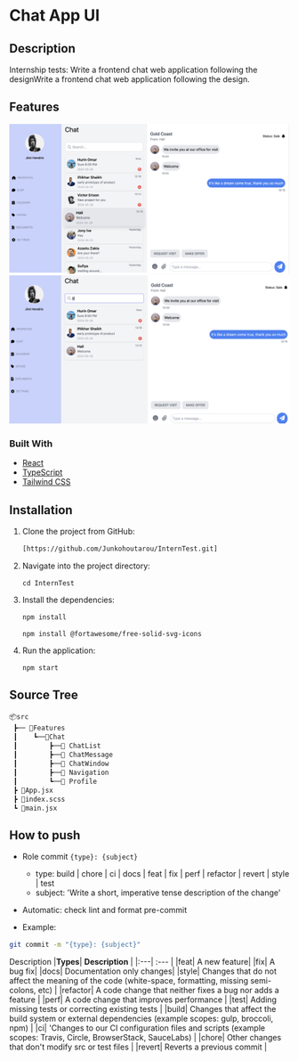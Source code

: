 # Chat App UI

## Description

Internship tests: Write a frontend chat web application following the designWrite a frontend chat web application following the design.
## Features
![Result](public/hover.png)
![Result](public/search.png)

### Built With

- [React](https://reactjs.org/docs/getting-started.html)
- [TypeScript](https://www.typescriptlang.org/docs/)
- [Tailwind CSS](https://tailwindcss.com/docs)


## Installation

1. Clone the project from GitHub:

    ```bash
   [https://github.com/Junkohoutarou/InternTest.git]
    ```

2. Navigate into the project directory:

    ```
    cd InternTest
    ```

3. Install the dependencies:


    ```
    npm install
    ```
    ```
    npm install @fortawesome/free-solid-svg-icons
    ```

4. Run the application:

    ```
    npm start
    ```

## Source Tree
```
📦src
 ┣── 📂Features                  
 ┃    ┗──📂Chat
 ┃        ┣──📂 ChatList
 ┃        ┣──📂 ChatMessage 
 ┃        ┣──📂 ChatWindow 
 ┃        ┣──📂 Navigation 
 ┃        ┗──📂 Profile
 ┣ 📜App.jsx                   
 ┣ 📜index.scss
 ┗ 📜main.jsx
 ```
## How to push

- Role commit
  `{type}: {subject}`
  - type: build | chore | ci | docs | feat | fix | perf | refactor | revert | style | test
  - subject: 'Write a short, imperative tense description of the change'
- Automatic: check lint and format pre-commit

- Example:

```bash
git commit -m "{type}: {subject}"
```

Description
|**Types**| **Description** |
|:---| :--- |
|feat| A new feature|
|fix| A bug fix|
|docs| Documentation only changes|
|style| Changes that do not affect the meaning of the code (white-space, formatting, missing semi-colons, etc) |
|refactor| A code change that neither fixes a bug nor adds a feature |
|perf| A code change that improves performance |
|test| Adding missing tests or correcting existing tests |
|build| Changes that affect the build system or external dependencies (example scopes: gulp, broccoli, npm) |
|ci| 'Changes to our CI configuration files and scripts (example scopes: Travis, Circle, BrowserStack, SauceLabs) |
|chore| Other changes that don't modify src or test files |
|revert| Reverts a previous commit |
